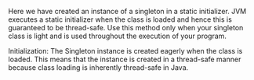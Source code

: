 Here we have created an instance of a singleton in a static initializer. JVM executes a static initializer when the class is loaded and hence this is guaranteed to be thread-safe. Use this method only when your singleton class is light and is used throughout the execution of your program.


Initialization: The Singleton instance is created eagerly when the class is loaded. This means that the instance is created in a thread-safe manner because class loading is inherently thread-safe in Java.